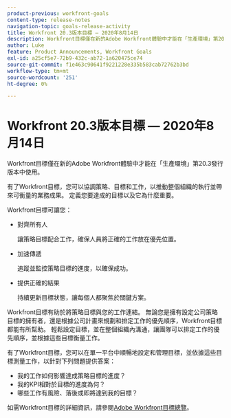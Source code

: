 ```yaml
---
product-previous: workfront-goals
content-type: release-notes
navigation-topic: goals-release-activity
title: Workfront 20.3版本目標 — 2020年8月14日
description: Workfront目標僅在新的Adobe Workfront體驗中才能在「生產環境」第20.3發行版本中使用。
author: Luke
feature: Product Announcements, Workfront Goals
exl-id: a25cf5e7-72b9-432c-ab72-1a620475ce74
source-git-commit: f1e463c90641f9221228e335b583cab72762b3bd
workflow-type: tm+mt
source-wordcount: '251'
ht-degree: 0%

---
```


# Workfront 20.3版本目標 — 2020年8月14日

Workfront目標僅在新的Adobe Workfront體驗中才能在「生產環境」第20.3發行版本中使用。

有了Workfront目標，您可以協調策略、目標和工作，以推動整個組織的執行並帶來可衡量的業務成果。 定義您要達成的目標以及它為什麼重要。

Workfront目標可讓您：

* 對齊所有人

  讓策略目標配合工作，確保人員將正確的工作放在優先位置。

* 加速傳遞

  追蹤並監控策略目標的進度，以確保成功。

* 提供正確的結果

  持續更新目標狀態，讓每個人都聚焦於關鍵方案。

Workfront目標有助於將策略目標與您的工作連結。 無論您是擁有設定公司策略目標的擁有者，還是根據公司計畫來規劃和排定工作的優先順序，Workfront目標都能有所幫助。 輕鬆設定目標，並在整個組織內溝通，讓團隊可以排定工作的優先順序，並根據這些目標衡量工作。

有了Workfront目標，您可以在單一平台中順暢地設定和管理目標，並依據這些目標測量工作，以針對下列問題提供答案：

* 我的工作如何影響達成策略目標的進度？
* 我的KPI相對於目標的進度為何？
* 哪些工作有風險、落後或即將達到我的目標？

如需Workfront目標的詳細資訊，請參閱[Adobe Workfront目標總覽](../../../workfront-goals/goal-management/wf-goals-overview.md)。
